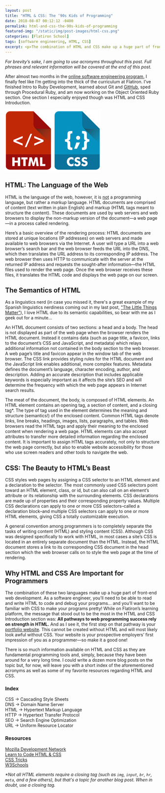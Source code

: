 ```yaml
---
layout: post
title: "HTML & CSS: The ‘90s Kids of Programming"
date: 2018-08-07 00:12:12 -0400
permalink: html-and-css-the-90s-kids-of-programming
featured-img: "/static/img/post-images/html-css.png"
categories: [Flatiron School]
tags: [software engineering, HTML, CSS]
excerpt: <p>The combination of HTML and CSS make up a huge part of front-end web development. If a program touches the Internet, it will without a doubt rely on HTML and CSS at its base level. There are plenty of frameworks and templates that do a lot of (if not all) the work for you, but this leads to websites and apps looking like homogenous cookie-cutter builds. Contrary to popular belief, I think that HTML and CSS are still as important as they were some two decades past so in this post I go back to the very basics and give an introduction to each of these amazing languages for those who may be new to software development.</p>
---
```


_For brevity’s sake, I am going to use acronyms throughout this post. Full phrases and relevant information will be covered at the end of this post._

After almost two months in the [online software engineering program](https://flatironschool.com/career-courses/coding-bootcamp/online/), I finally feel like I’m getting into the thick of the curriculum at Flatiron. I’ve finished Intro to Ruby Development, learned about Git and [GitHub](https://github.com/meg-gutshall), sped through Procedural Ruby, and am now working on the Object Oriented Ruby section. One section I especially enjoyed though was HTML and CSS Introduction.

![HTML & CSS Symbols](static//img/post-images/html-css.png)

## HTML: The Language of the Web

HTML is the language of the web, however, it is <ins>not</ins> a programming language, but rather a _markup_ language. HTML documents are comprised of content (text written in plain English) and markup (HTML tags meant to structure the content). These documents are used by web servers and web browsers to display the non-markup version of the document&mdash;a web page&mdash;in a process called rendering.

Here’s a basic overview of the rendering process: HTML documents are stored at unique locations (IP addresses) on web servers and made available to web browsers via the Internet. A user will type a URL into a web browser’s search bar and the web browser feeds the URL into the DNS, which then translates the URL address to its corresponding IP address. The web browser then uses HTTP to communicate with the server at the returned IP address and requests the sought-after information&mdash;the HTML files used to render the web page. Once the web browser receives these files, it translates the HTML code and displays the web page on our screen.

## The Semantics of HTML

As a linguistics nerd (in case you missed it, there's a great example of my Spanish linguistics nerdiness coming out in my last post, ["The Little Things Matter"](https://meghangutshall.com/my-blog/the-little-things-matter)), I love HTML due to its semantic capabilities, so bear with me as I geek out for a minute…

An HTML document consists of two sections: a head and a body. The head is not displayed as part of the web page when the browser renders the HTML document. Instead it contains data (such as page title, a favicon, links to the document’s CSS and JavaScript, and metadata) which relays additional information not contained in the body section to the web browser. A web page’s title and favicon appear in the window tab of the web browser. The CSS link provides styling rules for the HTML document and the JavaScript link enables additional, more complex features. Metadata defines the document’s language, character encoding, author, and description. Adding an accurate description that includes applicable keywords is especially important as it affects the site’s SEO and will determine the frequency with which the web page appears in Internet search results.

The meat of the document, the body, is composed of HTML elements. An HTML element contains an opening tag, a section of content, and a closing tag*. The type of tag used in the element determines the meaning and structure (semantics!) of the enclosed content. Common HTML tags denote links, line breaks, headings, images, lists, paragraphs, and tables. Web browsers read the HTML tags and apply their meaning to the enclosed content when rendering a web page. HTML elements can also accept attributes to transfer more detailed information regarding the enclosed content. It is important to assign HTML tags accurately, not only to structure the web page correctly, but also to enable website accessibility for those who use screen readers and other tools to navigate the web.

## CSS: The Beauty to HTML’s Beast

CSS styles web pages by assigning a CSS selector to an HTML element and a declaration to the selector. The most commonly used CSS selectors point toward an HTML element, class, or id, but can also call on an element’s attribute or its relationship with the surrounding elements. CSS declarations are made up of properties and their corresponding property values. Multiple CSS declarations can apply to one or more CSS selectors–called a declaration block–and multiple CSS selectors can apply to one or more HTML elements, giving CSS a totally customizable execution.

A general convention among programmers is to completely separate the tasks of writing content (HTML) and styling content (CSS). Although CSS was designed specifically to work with HTML, in most cases a site’s CSS is located in an entirely separate document than the HTML. Instead, the HTML document stores a link to its corresponding CSS document in the head section which the web browser calls on to style the web page at the time of rendering.

## Why HTML and CSS Are Important for Programmers

The combination of these two languages make up a huge part of front-end web development. As a software engineer, you’ll need to be able to read and write HTML to code and debug your programs... and you’ll want to be familiar with CSS to make your programs pretty! While on Flatiron’s learning platform, the message that stood out to be the most in the HTML and CSS Introduction section was: **All pathways to web programming success rely on strength in HTML.** And as I see it, the first step on that pathway is your [portfolio website](https://meghangutshall.com/). This cannot be created without HTML and will most likely look awful without CSS. Your website is your prospective employers’ first impression of you as a programmer&mdash;so make it a good one!

There is so much information available on HTML and CSS as they are fundamental programming tools and, simply, because they have been around for a very long time. I could write a dozen more blog posts on the topic but, for now, will leave you with a short index of the aforementioned acronyms as well as some of my favorite resources regarding HTML and CSS.

### Index

CSS → Cascading Style Sheets<br>
DNS → Domain Name Server<br>
HTML → Hypertext Markup Language<br>
HTTP → Hypertext Transfer Protocol<br>
SEO → Search Engine Optimization<br>
URL → Uniform Resource Locator<br>

### Resources

[Mozilla Development Network](https://developer.mozilla.org/en-US/docs/Learn/HTML)<br>
[Learn to Code HTML & CSS](https://learn.shayhowe.com/html-css/)<br>
[CSS Tricks](https://css-tricks.com/guides/)<br>
[W3Schools](https://www.w3schools.com/)

_*Not all HTML elements require a closing tag (such as `img`, `input`, `br`, `hr`, `meta`, and a few others), but that's a topic for another blog post. When in doubt, use a closing tag._
